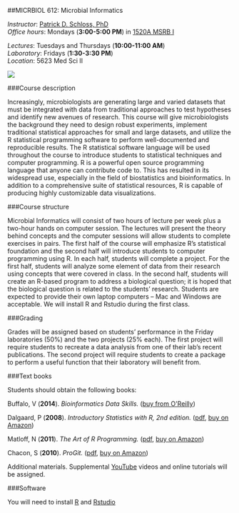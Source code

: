 ##MICRBIOL 612:  Microbial Informatics

*Instructor*:  [Patrick D. Schloss, PhD](http://www.med.umich.edu/microbio/bio/images/schloss.jpg)                       
*Office hours*:  Mondays (**3:00-5:00 PM**) in [1520A MSRB I](http://campusinfo.umich.edu/campusmap) 

*Lectures*:  Tuesdays and Thursdays (**10:00-11:00 AM**)                                  
*Laboratory*:  Fridays (**1:30-3:30 PM**)                                       
*Location*: 5623 Med Sci II                                   

![](http://usfinancepost.com/wp-content/uploads/2014/05/bacteria-generic-110121-02.jpg)

###Course description

Increasingly, microbiologists are generating large and varied datasets that must be integrated with data from traditional approaches to test hypotheses and identify new avenues of research.  This course will give microbiologists the background they need to design robust experiments, implement traditional statistical approaches for small and large datasets, and utilize the R statistical programming software to perform well-documented and reproducible results.  The R statistical software language will be used throughout the course to introduce students to statistical techniques and computer programming.  R is a powerful open source programming language that anyone can contribute code to.  This has resulted in its widespread use, especially in the field of biostatistics and bioinformatics.  In addition to a comprehensive suite of statistical resources, R is capable of producing highly customizable data visualizations.

###Course structure

Microbial Informatics will consist of two hours of lecture per week plus a two-hour hands on computer session.  The lectures will present the theory behind concepts and the computer sessions will allow students to complete exercises in pairs.  The first half of the course will emphasize R’s statistical foundation and the second half will introduce students to computer programming using R.  In each half, students will complete a project.  For the first half, students will analyze some element of data from their research using concepts that were covered in class.  In the second half, students will create an R-based program to address a biological question; it is hoped that the biological question is related to the students’ research.  Students are expected to provide their own laptop computers – Mac and Windows are acceptable.  We will install R and Rstudio during the first class.

###Grading

Grades will be assigned based on students’ performance in the Friday laboratories (50%) and the two projects (25% each). The first project will require students to recreate a data analysis from one of their lab’s recent publications. The second project will require students to create a package to perform a useful function that their laboratory will benefit from.

###Text books

Students should obtain the following books:

Buffalo, V (**2014**). *Bioinformatics Data Skills.* ([buy from O'Reilly](http://shop.oreilly.com/product/0636920030157.do))

Dalgaard, P (**2008**).  *Introductory Statistics with R, 2nd edition.* ([pdf](http://www.academia.dk/BiologiskAntropologi/Epidemiologi/PDF/Introductory_Statistics_with_R__2nd_ed.pdf), [buy on Amazon](http://www.amazon.com/Introductory-Statistics-R-Computing/dp/0387954759)) 

Matloff, N  (**2011**).  *The Art of R Programming.* ([pdf](http://www.google.com/url?sa=t&rct=j&q=&esrc=s&source=web&cd=1&ved=0CCAQFjAA&url=http%3A%2F%2Fsens.tistory.com%2Fattachment%2Fcfile8.uf%402375DC3D515423F9110CA1.pdf&ei=E-8FVO6dAYmnggSttoD4Bg&usg=AFQjCNE1UmWRG3i9ugNDSXN2WjRSTkkUjA&sig2=U958L8LG42vuhHdPKKBHHw&bvm=bv.74115972,d.eXY), [buy on Amazon](http://www.amazon.com/Art-Programming-Statistical-Software-Design/dp/1593273843/ref=sr_1_1?s=books&ie=UTF8&qid=1409674972&sr=1-1&keywords=the+art+of+r+programming)) 


Chacon, S (**2010**). *ProGit.*  ([pdf](http://git-scm.com/book), [buy on Amazon](http://www.amazon.com/Pro-Git-Scott-Chacon/dp/1430218339))

Additional materials. Supplemental [YouTube](https://www.youtube.com/) videos and online tutorials will be assigned.
 
###Software

You will need to install [R](http://www.r-project.org/) and [Rstudio](http://www.rstudio.com/products/rstudio/download/)
